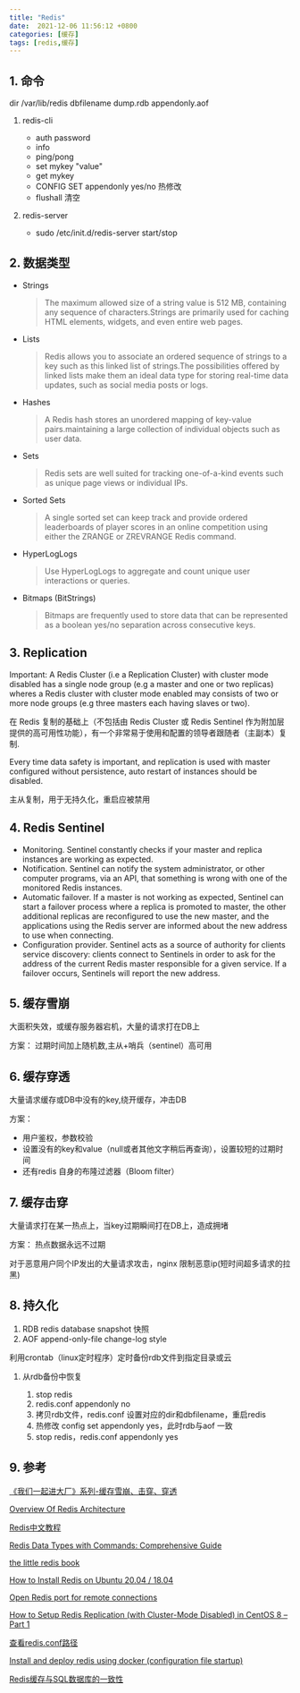 ```yaml
---
title: "Redis"
date:  2021-12-06 11:56:12 +0800
categories: [缓存]
tags: [redis,缓存]
---
```


## 1. 命令

dir /var/lib/redis
dbfilename dump.rdb
appendonly.aof

1. redis-cli
   - auth password
   - info
   - ping/pong
   - set mykey "value"
   - get mykey
   - CONFIG SET appendonly yes/no 热修改
   - flushall 清空

2. redis-server
   - sudo /etc/init.d/redis-server start/stop


## 2. 数据类型

* Strings
  > The maximum allowed size of a string value is 512 MB, containing any sequence of characters.Strings are primarily used for caching HTML elements, widgets, and even entire web pages.

* Lists
  > Redis allows you to associate an ordered sequence of strings to a key such as this linked list of strings.The possibilities offered by linked lists make them an ideal data type for storing real-time data updates, such as social media posts or logs.

* Hashes
  > A Redis hash stores an unordered mapping of key-value pairs.maintaining a large collection of individual objects such as user data.

* Sets
  > Redis sets are well suited for tracking one-of-a-kind events such as unique page views or individual IPs.

* Sorted Sets
  > A single sorted set can keep track and provide ordered leaderboards of player scores in an online competition using either the ZRANGE or ZREVRANGE Redis command.

* HyperLogLogs
  >  Use HyperLogLogs to aggregate and count unique user interactions or queries.

* Bitmaps (BitStrings)
  > Bitmaps are frequently used to store data that can be represented as a boolean yes/no separation across consecutive keys.

## 3. Replication

Important: A Redis Cluster (i.e a Replication Cluster) with cluster mode disabled has a single node group (e.g a master and one or two replicas) wheres a Redis cluster with cluster mode enabled may consists of two or more node groups (e.g three masters each having slaves or two).

在 Redis 复制的基础上（不包括由 Redis Cluster 或 Redis Sentinel 作为附加层提供的高可用性功能），有一个非常易于使用和配置的领导者跟随者（主副本）复制.


Every time data safety is important, and replication is used with master configured without persistence, auto restart of instances should be disabled.

主从复制，用于无持久化，重启应被禁用

## 4. Redis Sentinel

* Monitoring. Sentinel constantly checks if your master and replica instances are working as expected.
* Notification. Sentinel can notify the system administrator, or other computer programs, via an API, that something is wrong with one of the monitored Redis instances.
* Automatic failover. If a master is not working as expected, Sentinel can start a failover process where a replica is promoted to master, the other additional replicas are reconfigured to use the new master, and the applications using the Redis server are informed about the new address to use when connecting.
* Configuration provider. Sentinel acts as a source of authority for clients service discovery: clients connect to Sentinels in order to ask for the address of the current Redis master responsible for a given service. If a failover occurs, Sentinels will report the new address.


## 5. 缓存雪崩

大面积失效，或缓存服务器宕机，大量的请求打在DB上

方案： 过期时间加上随机数,主从+哨兵（sentinel）高可用

## 6. 缓存穿透

大量请求缓存或DB中没有的key,绕开缓存，冲击DB

方案：

  * 用户鉴权，参数校验
  * 设置没有的key和value（null或者其他文字稍后再查询），设置较短的过期时间
  * 还有redis 自身的布隆过滤器（Bloom filter）

## 7. 缓存击穿

大量请求打在某一热点上，当key过期瞬间打在DB上，造成拥堵

方案： 热点数据永远不过期


对于恶意用户同个IP发出的大量请求攻击，nginx 限制恶意ip(短时间超多请求的拉黑)


## 8. 持久化

1. RDB redis database  snapshot 快照
2. AOF append-only-file change-log style

利用crontab（linux定时程序）定时备份rdb文件到指定目录或云

1. 从rdb备份中恢复

   1) stop redis
   2) redis.conf appendonly no
   3) 拷贝rdb文件，redis.conf 设置对应的dir和dbfilename，重启redis
   4) 热修改 config set appendonly yes，此时rdb与aof 一致
   5) stop redis，redis.conf appendonly yes

## 9. 参考

[《我们一起进大厂》系列-缓存雪崩、击穿、穿透](https://juejin.cn/post/6844903986475057165)

[Overview Of Redis Architecture](http://qnimate.com/overview-of-redis-architecture/)

[Redis中文教程](https://www.redis.com.cn/tutorial.html)

[Redis Data Types with Commands: Comprehensive Guide](https://phoenixnap.com/kb/redis-data-types-with-commands)

[the little redis book](https://github.com/karlseguin/the-little-redis-book)

[How to Install Redis on Ubuntu 20.04 / 18.04](https://phoenixnap.com/kb/install-redis-on-ubuntu-20-04)

[Open Redis port for remote connections](https://stackoverflow.com/questions/19091087/open-redis-port-for-remote-connections)

[How to Setup Redis Replication (with Cluster-Mode Disabled) in CentOS 8 – Part 1](https://www.tecmint.com/setup-redis-replication-in-centos-8/)

[查看redis.conf路径](https://www.yisu.com/ask/5627.html)

[Install and deploy redis using docker (configuration file startup)](https://developpaper.com/install-and-deploy-redis-using-docker-configuration-file-startup/)

[Redis缓存与SQL数据库的一致性](https://yunpengn.github.io/blog/2019/05/04/consistent-redis-sql/)
